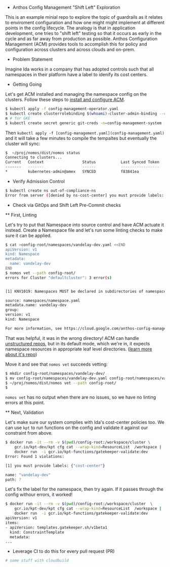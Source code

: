 

* Anthos Config Management "Shift Left" Exploration

This is an example minial repo to explore the topic of guardrails as it relates
to enviroment configuration and how one might might implement at different
points in the config lifecycle.  The analogy is that in application development,
one tries to "shift left" testing so that it occurs as early in the cycle and as
far away from production as possible. Anthos Configuration Management (ACM)
provides tools to accomplish this for policy and configuration across clusters
and across clouds and on-prem.

* Problem Statement

Imagine Ida works in a company that has adopted controls such that all
namespaces in their platform have a label to idenify its cost centers.

* Getting Going

Let's get ACM installed and managing the namespace config on the
clusters. Follow these steps to [install and configure
ACM](https://cloud.google.com/anthos-config-management/docs/how-to/installing).

```bash
$ kubectl apply -f config-management-operator.yaml
$ kubectl create clusterrolebinding $(whoami)-cluster-admin-binding --clusterrole=cluster-admin --user=$(whoami)@google.co
m # for GKE
$ kubectl create secret generic git-creds -n=config-management-system --from-file=ssh=$HOME/.ssh/id_rsa.nomos
```

Then `kubectl apply -f [config-management.yaml](config-management.yaml)` and it
will take a few minutes to compile the tempaltes but eventually the cluster will
sync:

```bash
$  ~/proj/nomos/dist/nomos status 
Connecting to clusters...
Current   Context                 Status           Last Synced Token   Sync Branch
-------   -------                 ------           -----------------   -----------
*         kubernetes-admin@amex   SYNCED           f83841ea            master
```

* Verify Admission Control

```bash
$ kubectl create ns out-of-compliance-ns
Error from server ([denied by ns-cost-center] you must provide labels: {"cost-center"}): admission webhook "validation.gatekeeper.sh" denied the request: [denied by ns-cost-center] you must provide labels: {"cost-center"}
```

* Check via GitOps and Shift Left Pre-Commit checks

** First, Linting

Let's try to put that Namespace into source control and have ACM actuate it
instead. Create a Namespace file and let's run some linting checks to make sure
it can be applied.

```bash
$ cat >config-root/namespaces/vandelay-dev.yaml <<END
apiVersion: v1
kind: Namespace
metadata:
  name: vandelay-dev
END
$ nomos vet --path config-root/
errors for Cluster "defaultcluster": 3 error(s)


[1] KNV1019: Namespaces MUST be declared in subdirectories of namespaces/. Create a subdirectory for Namespaces declared in:

source: namespaces/namespace.yaml
metadata.name: vandelay-dev
group:
version: v1
kind: Namespace

For more information, see https://cloud.google.com/anthos-config-management/docs/reference/errors#knv1019
```

That was helpful, it was in the wrong directory! ACM can handle [unstructured
repos](https://cloud.google.com/anthos-config-management/docs/how-to/unstructured-repo),
but in its default mode, which we're in, it expects namespace resources in
appropriate leaf level directories. ([learn more about it's
repo](https://cloud.google.com/anthos-config-management/docs/how-to/repo))

Move it and see that `nomos vet` succeeds vetting:

```bash
$ mkdir config-root/namespaces/vandelay-dev/
$ mv config-root/namespaces/vandelay-dev.yaml config-root/namespaces/vandelay-dev/namespace.yaml
$ ~/proj/nomos/dist/nomos vet --path config-root/
$
```
`nomos vet` has no output when there are no issues, so we have no linting errors at this point.


** Next, Validation

Let's make sure our system complies with Ida's cost-center policies too. We can
use `kpt` to run functions on the config and validate it against our constraint
from above.

```bash
$ docker run -it --rm -v $(pwd)/config-root:/workspace/cluster \
    gcr.io/kpt-dev/kpt cfg cat --wrap-kind=ResourceList  /workspace | 
    docker run  -i gcr.io/kpt-functions/gatekeeper-validate:dev
Error: Found 1 violations:

[1] you must provide labels: {"cost-center"}

name: "vandelay-dev"
path: ?

```

Let's fix the label for the namespace, then try again. If it passes through the
config withour errors, it worked!

```bash
$ docker run -it --rm -v $(pwd)/config-root:/workspace/cluster  \
    gcr.io/kpt-dev/kpt cfg cat --wrap-kind=ResourceList  /workspace | 
    docker run  -i gcr.io/kpt-functions/gatekeeper-validate:dev 
apiVersion: v1
items:
- apiVersion: templates.gatekeeper.sh/v1beta1
  kind: ConstraintTemplate
  metadata:
...
```

* Leverage CI to do this for every pull request (PR)

```bash
# some stuff with cloudbuild
```







